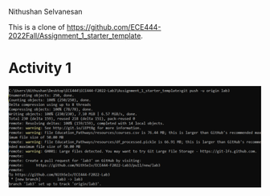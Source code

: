 Nithushan Selvanesan

This is a clone of https://github.com/ECE444-2022Fall/Assignment_1_starter_template.

# Activity 1
![Screenshot of lab3 branch added in Activity1.png](https://github.com/NithSelv/ECE444-F2022-Lab3/blob/main/Activity1.png "Activity1.png")


